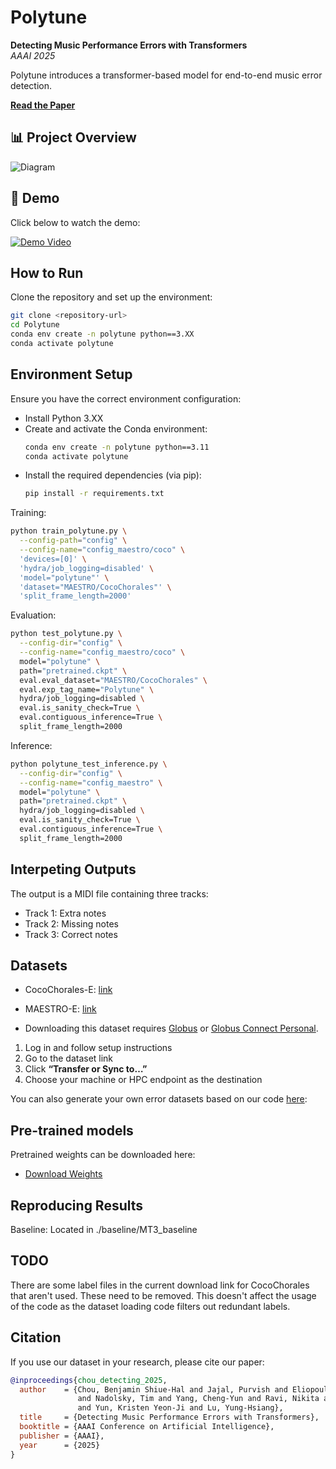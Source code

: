 # Polytune

**Detecting Music Performance Errors with Transformers**  
*AAAI 2025*

Polytune introduces a transformer-based model for end-to-end music error detection.

**[Read the Paper](https://arxiv.org/pdf/2501.02030)**
## 📊 Project Overview

![Diagram](poster_AAAI.png)

## 🎥 Demo

Click below to watch the demo:

[![Demo Video](https://img.youtube.com/vi/y91Qts1TWBY/maxresdefault.jpg)](https://youtu.be/y91Qts1TWBY)


## How to Run

Clone the repository and set up the environment:
```bash
git clone <repository-url>
cd Polytune
conda env create -n polytune python==3.XX
conda activate polytune
```

## Environment Setup

Ensure you have the correct environment configuration:
- Install Python 3.XX
- Create and activate the Conda environment:
  ```bash
  conda env create -n polytune python==3.11
  conda activate polytune
  ```
- Install the required dependencies (via pip):
  ```bash
  pip install -r requirements.txt
  ```

Training:
```bash
python train_polytune.py \
  --config-path="config" \
  --config-name="config_maestro/coco" \
  'devices=[0]' \
  'hydra/job_logging=disabled' \
  'model="polytune"' \
  'dataset="MAESTRO/CocoChorales"' \
  'split_frame_length=2000'
```

Evaluation:
```bash
python test_polytune.py \
  --config-dir="config" \
  --config-name="config_maestro/coco" \
  model="polytune" \
  path="pretrained.ckpt" \
  eval.eval_dataset="MAESTRO/CocoChorales" \
  eval.exp_tag_name="Polytune" \
  hydra/job_logging=disabled \
  eval.is_sanity_check=True \
  eval.contiguous_inference=True \
  split_frame_length=2000
```

Inference:
```bash
python polytune_test_inference.py \
  --config-dir="config" \
  --config-name="config_maestro" \
  model="polytune" \
  path="pretrained.ckpt" \
  hydra/job_logging=disabled \
  eval.is_sanity_check=True \
  eval.contiguous_inference=True \
  split_frame_length=2000
```
## Interpeting Outputs

The output is a MIDI file containing three tracks:

- Track 1: Extra notes
- Track 2: Missing notes
- Track 3: Correct notes

## Datasets

- CocoChorales-E: [link](https://app.globus.org/file-manager?origin_id=55272af5-6d96-4381-a3ea-8d7197e57b33&origin_path=%2F)
- MAESTRO-E: [link](https://app.globus.org/file-manager?origin_id=63862b12-9f93-4f7c-ad7b-5a14ab5d1af2&origin_path=%2F)

- Downloading this dataset requires [Globus](https://www.globus.org) or [Globus Connect Personal](https://www.globus.org/globus-connect-personal).

1. Log in and follow setup instructions  
2. Go to the dataset link 
3. Click **“Transfer or Sync to…”**  
4. Choose your machine or HPC endpoint as the destination

You can also generate your own error datasets based on our code [here](https://github.com/ben2002chou/CocoChorales-E_MAESTRO-E):
## Pre-trained models

Pretrained weights can be downloaded here:
- [Download Weights](https://huggingface.co/ben2002chou/Polytune/tree/main)


## Reproducing Results

Baseline: Located in ./baseline/MT3_baseline

## TODO

There are some label files in the current download link for CocoChorales that aren't used. These need to be removed. This doesn't affect the usage of the code as the dataset loading code filters out redundant labels.


## Citation

If you use our dataset in your research, please cite our paper:

```bibtex
@inproceedings{chou_detecting_2025,
  author    = {Chou, Benjamin Shiue-Hal and Jajal, Purvish and Eliopoulos, Nicholas John 
               and Nadolsky, Tim and Yang, Cheng-Yun and Ravi, Nikita and Davis, James C. 
               and Yun, Kristen Yeon-Ji and Lu, Yung-Hsiang},
  title     = {Detecting Music Performance Errors with Transformers},
  booktitle = {AAAI Conference on Artificial Intelligence},
  publisher = {AAAI},
  year      = {2025}
}

